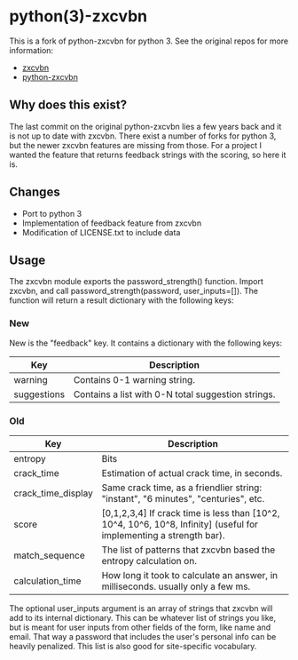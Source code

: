 # python(3)-zxcvbn
This is a fork of python-zxcvbn for python 3.
See the original repos for more information:
* [zxcvbn](https://github.com/dropbox/zxcvbn)
* [python-zxcvbn](https://github.com/dropbox/python-zxcvbn)

## Why does this exist?
The last commit on the original python-zxcvbn lies a few years back and it is not up to date with zxcvbn.
There exist a number of forks for python 3, but the newer zxcvbn features are missing from those.
For a project I wanted the feature that returns feedback strings with the scoring, so here it is.

## Changes
* Port to python 3
* Implementation of feedback feature from zxcvbn
* Modification of LICENSE.txt to include data

## Usage
The zxcvbn module exports the password_strength() function. Import zxcvbn, and call password_strength(password, user_inputs=[]). The function will return a
result dictionary with the following keys:

### New
New is the "feedback" key. It contains a dictionary with the following keys:

Key | Description
------------ | -------------
warning | Contains 0-1 warning string. 
suggestions | Contains a list with 0-N total suggestion strings.

### Old
Key | Description
------------ | -------------
entropy | Bits
crack_time | Estimation of actual crack time, in seconds.
crack_time_display | Same crack time, as a friendlier string: "instant", "6 minutes", "centuries", etc.
score | [0,1,2,3,4] If crack time is less than [10^2, 10^4, 10^6, 10^8, Infinity] (useful for implementing a strength bar).
match_sequence | The list of patterns that zxcvbn based the entropy calculation on.
calculation_time | How long it took to calculate an answer, in milliseconds. usually only a few ms.

The optional user_inputs argument is an array of strings that zxcvbn
will add to its internal dictionary. This can be whatever list of
strings you like, but is meant for user inputs from other fields of the
form, like name and email. That way a password that includes the user's
personal info can be heavily penalized. This list is also good for
site-specific vocabulary.
